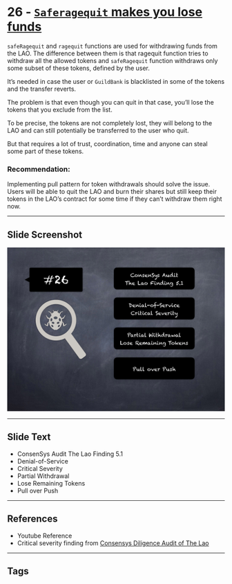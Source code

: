 
# 26 - [`Saferagequit` makes you lose funds](./`Saferagequit`%20makes%20you%20lose%20funds.md)

`safeRagequit` and `ragequit` functions are used for withdrawing funds from the LAO. The difference between them is that ragequit function tries to withdraw all the allowed tokens and `safeRagequit` function withdraws only some subset of these tokens, defined by the user. 

It’s needed in case the user or `GuildBank` is blacklisted in some of the tokens and the transfer reverts. 

The problem is that even though you can quit in that case, you’ll lose the tokens that you exclude from the list. 

To be precise, the tokens are not completely lost, they will belong to the LAO and can still potentially be transferred to the user who quit. 

But that requires a lot of trust, coordination, time and anyone can steal some part of these tokens.

### Recommendation:
Implementing pull pattern for token withdrawals should solve the issue. Users will be able to quit the LAO and burn their shares but still keep their tokens in the LAO’s contract for some time if they can’t withdraw them right now.
___
## Slide Screenshot
![026.png](../../images/7.%20Audit%20Findings%20101/026.png)
___
## Slide Text
- ConsenSys Audit The Lao Finding 5.1
- Denial-of-Service
- Critical Severity
- Partial Withdrawal
- Lose Remaining Tokens
- Pull over Push
___
## References
- Youtube Reference
- Critical severity finding from [Consensys Diligence Audit of The Lao](https://consensys.net/diligence/audits/2020/01/the-lao)
___
## Tags
